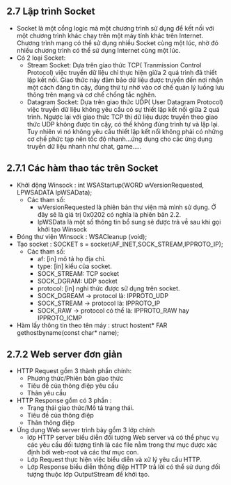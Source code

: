 ## 2.7 Lập trình Socket
- Socket là một cổng logic mà một chương trình sử dụng để kết nối với một chương trình khác chạy trên một máy tính khác trên Internet. Chương trình mạng có thể sử dụng nhiều Socket cùng một lúc, nhờ đó nhiều chương trình có thể sử dụng Internet cùng một lúc. 
- Có 2 loại Socket:
    + Stream Socket: Dựa trên giao thức TCP( Tranmission Control Protocol) việc truyền dữ liệu chỉ thực hiện giữa 2 quá trình đã thiết lập kết nối. Giao thức này đảm bảo dữ liệu được truyền đến nơi nhận một cách đáng tin cậy, đúng thứ tự nhờ vào cơ chế quản lý luồng lưu thông trên mạng và cơ chế chống tắc nghẽn.
    + Datagram Socket: Dựa trên giao thức UDP( User Datagram Protocol) việc truyền dữ liệu không yêu cầu có sự thiết lập kết nối giữa 2 quá trình. Ngược lại với giao thức TCP thì dữ liệu được truyền theo giao thức UDP không được tin cậy, có thế không đúng trình tự và lặp lại. Tuy nhiên vì nó không yêu cầu thiết lập kết nối không phải có những cơ chế phức tạp nên tốc độ nhanh…ứng dụng cho các ứng dụng truyền dữ liệu nhanh như chat, game…..
## 2.7.1 Các hàm thao tác trên Socket
- Khởi động Winsock : int WSAStartup(WORD wVersionRequested, LPWSADATA lpWSAData);
    + Các tham số:
        - wVersionRequested là phiên bản thư viện mà mình sử dụng. Ở đây sẽ là giá trị 0x0202 có nghĩa là phiên bản 2.2.
        - lpWSData là một số thông tin bổ sung sẽ được trả về sau khi gọi khởi tạo Winsock
- Đóng thư viện Winsock : WSACleanup (void);
- Tạo socket : SOCKET s = socket(AF_INET,SOCK_STREAM,IPPROTO_IP);
    + Các tham số:
        - af: [in] mô tả họ địa chỉ.
        - type: [in] kiểu của socket.
        - SOCK_STREAM: TCP socket
        - SOCK_DGRAM: UDP socket
        - protocol: [in] nghi thức được sử dụng trên socket.
        -  SOCK_DGREAM -> protocol là: IPPROTO_UDP
        -  SOCK_STREAM -> protocol là: IPPROTO_IP
        - SOCK_RAW -> protocol có thể là: IPPROTO_RAW hay IPPROTO_ICMP
- Hàm lấy thông tin theo tên máy : struct hostent* FAR gethostbyname(const char* name);
## 2.7.2 Web server đơn giản
- HTTP Request gồm 3 thành phần chính:
    + Phương thức/Phiên bản giao thức 
    + Tiêu đề của thông điệp yêu cầu
    + Thân yêu cầu
- HTTP Response gồm có 3 phần :
    + Trạng thái giao thức/Mô tả trạng thái.
    + Tiêu đề của thông điệp
    + Thân thông điệp
- Ứng dụng Web server trình bày gồm 3 lớp chính
    + lớp HTTP server biểu diễn đối tượng Web server và có thể phục vụ các yêu cầu đối tượng tĩnh là các file nằm trong thư mục được xác định bởi web-root và các thư mục con.
    + Lớp Request thực hiện việc biểu diễn và xử lý yêu cầu HTTP.
    + Lớp Response biểu diễn thông điệp HTTP trả lời có thể sử dụng đối tượng thuộc lớp OutputStream để khởi tạo.